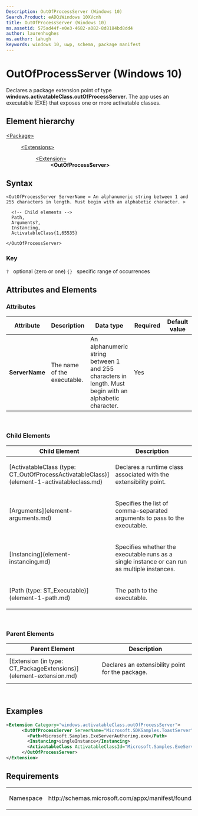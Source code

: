 ```yaml
---
Description: OutOfProcessServer (Windows 10)
Search.Product: eADQiWindows 10XVcnh
title: OutOfProcessServer (Windows 10)
ms.assetid: 575ad44f-e0e3-4682-a082-8d8184bd8dd4
author: laurenhughes
ms.author: lahugh
keywords: windows 10, uwp, schema, package manifest
---
```


# OutOfProcessServer (Windows 10)


Declares a package extension point of type **windows.activatableClass.outOfProcessServer**. The app uses an executable (EXE) that exposes one or more activatable classes.

## Element hierarchy

<dl>
<dt><a href="element-package.md">&lt;Package&gt;</a></dt>
<dd>
<dl>
<dt><a href="element-extensions.md">&lt;Extensions&gt;</a></dt>
<dd>
<dl>
<dt><a href="element-extension.md">&lt;Extension&gt;</a></dt>
<dd><b>&lt;OutOfProcessServer&gt;</b></dd>
</dl>
</dd>
</dl>
</dd>
</dl>

## Syntax

``` syntax
<OutOfProcessServer ServerName = An alphanumeric string between 1 and 255 characters in length. Must begin with an alphabetic character. >

  <!-- Child elements -->
  Path,
  Arguments?,
  Instancing,
  ActivatableClass{1,65535}

</OutOfProcessServer>
```

### Key

`?`   optional (zero or one)
`{}`   specific range of occurrences
## Attributes and Elements


### Attributes

<table>
<colgroup>
<col width="20%" />
<col width="20%" />
<col width="20%" />
<col width="20%" />
<col width="20%" />
</colgroup>
<thead>
<tr class="header">
<th>Attribute</th>
<th>Description</th>
<th>Data type</th>
<th>Required</th>
<th>Default value</th>
</tr>
</thead>
<tbody>
<tr class="odd">
<td><strong>ServerName</strong></td>
<td><p>The name of the executable.</p></td>
<td>An alphanumeric string between 1 and 255 characters in length. Must begin with an alphabetic character.</td>
<td>Yes</td>
<td></td>
</tr>
</tbody>
</table>

 

### Child Elements

<table>
<colgroup>
<col width="50%" />
<col width="50%" />
</colgroup>
<thead>
<tr class="header">
<th>Child Element</th>
<th>Description</th>
</tr>
</thead>
<tbody>
<tr class="odd">
<td>[ActivatableClass (type: CT_OutOfProcessActivatableClass)](element-1-activatableclass.md)</td>
<td><p>Declares a runtime class associated with the extensibility point.</p></td>
</tr>
<tr class="even">
<td>[Arguments](element-arguments.md)</td>
<td><p>Specifies the list of comma-separated arguments to pass to the executable.</p></td>
</tr>
<tr class="odd">
<td>[Instancing](element-instancing.md)</td>
<td><p>Specifies whether the executable runs as a single instance or can run as multiple instances.</p></td>
</tr>
<tr class="even">
<td>[Path (type: ST_Executable)](element-1-path.md)</td>
<td><p>The path to the executable.</p></td>
</tr>
</tbody>
</table>

 

### Parent Elements

<table>
<colgroup>
<col width="50%" />
<col width="50%" />
</colgroup>
<thead>
<tr class="header">
<th>Parent Element</th>
<th>Description</th>
</tr>
</thead>
<tbody>
<tr class="odd">
<td>[Extension (in type: CT_PackageExtensions)](element-extension.md)</td>
<td><p>Declares an extensibility point for the package.</p></td>
</tr>
</tbody>
</table>

 

## Examples

```XML
<Extension Category="windows.activatableClass.outOfProcessServer">
      <OutOfProcessServer ServerName="Microsoft.SDKSamples.ToastServer">
        <Path>Microsoft.Samples.ExeServerAuthoring.exe</Path>
        <Instancing>singleInstance</Instancing>
        <ActivatableClass ActivatableClassId="Microsoft.Samples.ExeServerAuthoring.Toaster" />
      </OutOfProcessServer>
</Extension>
```

## Requirements

<table>
<colgroup>
<col width="50%" />
<col width="50%" />
</colgroup>
<tbody>
<tr class="odd">
<td><p>Namespace</p></td>
<td><p>http://schemas.microsoft.com/appx/manifest/foundation/windows10</p></td>
</tr>
</tbody>
</table>

 

 



